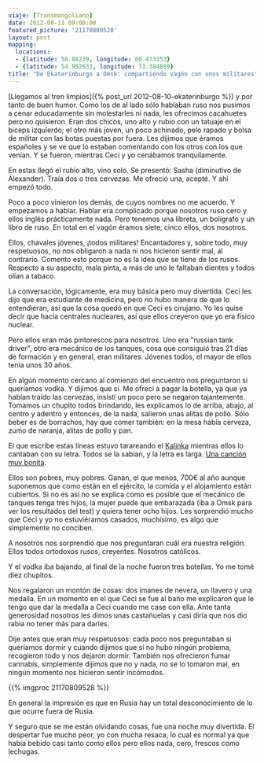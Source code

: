 ```yaml
---
viaje: [Transmongoliano]
date: 2012-08-11 09:00:00
featured_picture: '21170809528'
layout: post
mapping:
  locations:
  - {latitude: 56.88239, longitude: 60.473353}
  - {latitude: 54.952632, longitude: 73.384809}
title: "De Ekaterinburgo a Omsk: compartiendo vagón con unos militares"
---
```

[Llegamos al tren limpios]({% post_url 2012-08-10-ekaterinburgo %}) y por tanto de buen humor. Como los de al lado sólo hablaban ruso nos pusimos a cenar educadamente sin molestarles ni nada, les ofrecimos cacahuetes pero no quisieron. Eran dos chicos, uno alto y rubio con un tatuaje en el bíceps izquierdo; el otro más joven, un poco achinado, pelo rapado y bolsa de militar con las botas puestas por fuera. Les dijimos que éramos españoles y se ve que lo estaban comentando con los otros con los que venían. Y se fueron, mientras Ceci y yo cenábamos tranquilamente.

En estas llegó el rubio alto, vino solo. Se presentó: Sasha (diminutivo de Alexander). Traía dos o tres cervezas. Me ofreció una, acepté. Y ahí empezó todo.

Poco a poco vinieron los demás, de cuyos nombres no me acuerdo. Y empezamos a hablar. Hablar era complicado porque nosotros ruso cero y ellos inglés prácticamente nada. Pero tenemos una libreta, un bolígrafo y un libro de ruso. En total en el vagón éramos siete, cinco ellos, dos nosotros.

Ellos, chavales jóvenes, ¡todos militares! Encantadores y, sobre todo, muy respetuosos, no nos obligaron a nada ni nos hicieron sentir mal, al contrario. Comento esto porque no es la idea que se tiene de los rusos. Respecto a su aspecto, mala pinta, a más de uno le faltaban dientes y todos olían a tabaco.

La conversación, lógicamente, era muy básica pero muy divertida. Ceci les dijo que era estudiante de medicina, pero no hubo manera de que lo entendieran, así que la cosa quedó en que Ceci es cirujano. Yo les quise decir que hacía centrales nucleares, así que ellos creyeron que yo era físico nuclear.

Pero ellos eran más pintorescos para nosotros. Uno era "russian tank driver", otro era mecánico de los tanques, cosa que consiguió tras 21 días de formación y en general, eran militares. Jóvenes todos, el mayor de ellos tenía unos 30 años.

En algún momento cercano al comienzo del encuentro nos preguntaron si queríamos vodka. Y dijimos que sí. Me ofrecí a pagar la botella, ya que ya habían traído las cervezas, insistí un poco pero se negaron tajantemente. Tomamos un chupito todos brindando, les explicamos lo de arriba, abajo, al centro y adentro y entonces, de la nada, salieron unas alitas de pollo. Sólo beber es de borrachos, hay que comer también: en la mesa había cerveza, zumo de naranja, alitas de pollo y pan.

El que escribe estas líneas estuvo tarareando el <a href="https://es.wikipedia.org/wiki/Kalinka">Kalinka</a> mientras ellos lo cantaban con su letra. Todos se la sabían, y la letra es larga. <a title="La canción en Youtube" href="https://www.youtube.com/watch?v=C_A7Hu0uKNw">Una canción muy bonita</a>.

Ellos son pobres, muy pobres. Ganan, el que menos, 700€ al año aunque suponemos que como están en el ejército, la comida y el alojamiento están cubiertos. Si no es así no se explica como es posible que el mecánico de tanques tenga tres hijos, la mujer puede que embarazada (iba a Omsk para ver los resultados del test) y quiera tener ocho hijos. Les sorprendió mucho que Ceci y yo no estuviéramos casados, muchísimo, es algo que simplemente no conciben.

A nosotros nos sorprendió que nos preguntaran cuál era nuestra religión. Ellos todos ortodoxos rusos, creyentes. Nosotros católicos.

Y el vodka iba bajando, al final de la noche fueron tres botellas. Yo me tomé diez chupitos.

Nos regalaron un montón de cosas: dos imanes de nevera, un llavero y una medalla. En un momento en el que Ceci se fue al baño me explicaron que le tengo que dar la medalla a Ceci cuando me case con ella. Ante tanta generosidad nosotros les dimos unas castañuelas y casi diría que nos dio rabia no tener más para darles.

Dije antes que eran muy respetuosos: cada poco nos preguntaban si queríamos dormir y cuando dijimos que sí no hubo ningún problema, recogieron todo y nos dejaron dormir. También nos ofrecieron fumar cannabis, simplemente dijimos que no y nada, no se lo tomaron mal, en ningún momento nos hicieron sentir incómodos.

{{% imgproc 21170809528 %}}

En general la impresión es que en Rusia hay un total desconocimiento de lo que ocurre fuera de Rusia.

Y seguro que se me están olvidando cosas, fue una noche muy divertida. El despertar fue mucho peor, yo con mucha resaca, lo cual es normal ya que había bebido casi tanto como ellos pero ellos nada, cero, frescos como lechugas.
